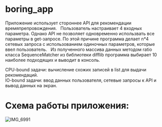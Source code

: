 # boring_app
Приложение использует стороннее API для рекомендации времяпрепровождения.  
Пользователь настраивает 4 входных параметра. Однако API не позволяет одновременно использвать все параметры в get-запросе. По этой причине программа делает n*4 сетевых запроса с использованием одиночных параметров, которые ввел пользователь.  
Из полученного массива данных методом ratio класса SequenceMatcher из библиотеки difflib
программа выбирает 10 наиболее подходящих и выводит в консоль.

CPU-bound задачи: вычисление схожих записей в list для выдачи рекомендаций. \
IO-bound задачи: ввод данных пользователя, сетевые запросы к API и вывод данных на экран.  
# Схема работы приложения:
![IMG_6991](https://github.com/poserj/boring_app/assets/122611131/051daaa7-abc7-49ca-b51d-1619e7eacd86)
